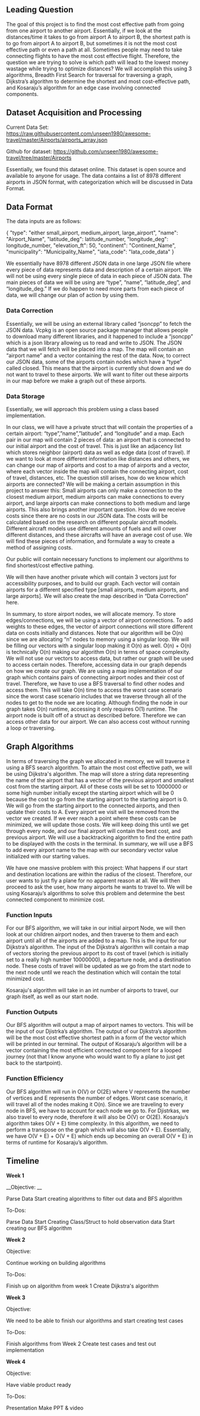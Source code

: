 ## Leading Question 

The goal of this project is to find the most cost effective path from going from one airport to another airport. Essentially, if we look at the distances/time it takes to go from airport A to airport B, the shortest path is to go from airport A to airport B, but sometimes it is not the most cost effective path or even a path at all. Sometimes people may need to take connecting flights to have the most cost effective flight. Therefore, the question we are trying to solve is which path will lead to the lowest money wastage while trying to optimize distances? We will accomplish this using 3 algorithms, Breadth First Search for traversal for traversing a graph, Dijkstra’s algorithm to determine the shortest and most cost-effective path, and Kosaraju’s algorithm for an edge case involving connected components.

## Dataset Acquisition and Processing

Current Data Set: https://raw.githubusercontent.com/unseen1980/awesome-travel/master/Airports/airports_array.json

Github for dataset:
https://github.com/unseen1980/awesome-travel/tree/master/Airports

Essentially, we found this dataset online. This dataset is open source and available to anyone for usage. The data contains a list of 8978 different airports in JSON format, with categorization which will be discussed in Data Format.

## Data Format

The data inputs are as follows: 

 {
    "type": "either small_airport, medium_airport, large_airport",
    "name": "Airport_Name",
    "latitude_deg": latitude_number,
    "longitude_deg": longitude_number,
    "elevation_ft": 50,
    "continent": "Continent_Name",
    "municipality": "Municipality_Name",
    "iata_code": "Iata_code_data"
  }

We essentially have 8978 different JSON data in one large JSON file where every piece of data represents data and description of a certain airport. We will not be using every single piece of data in each piece of JSON data. The main pieces of data we will be using are “type”, “name”, “latitude_deg”, and “longitude_deg.” If we do happen to need more parts from each piece of data, we will change our plan of action by using them.

### Data Correction

Essentially, we will be using an external library called “jsoncpp” to fetch the JSON data. Vcpkg is an open source package manager that allows people to download many different libraries, and it happened to include a “jsoncpp” which is a json library allowing us to read and write to JSON. The JSON data that we will fetch will be placed into a map. The map will contain an “airport name” and a vector containing the rest of the data. Now, to correct our JSON data, some of the airports contain nodes which have a “type” called closed. This means that the airport is currently shut down and we do not want to travel to these airports. We will want to filter out these airports in our map before we make a graph out of these airports. 

### Data Storage

Essentially, we will approach this problem using a class based implementation. 

In our class, we will have a private struct that will contain the properties of a certain airport: “type”,”name”,”latitude”, and “longitude” and a map. Each pair in our map will contain 2 pieces of data: an airport that is connected to our initial airport and the cost of travel. This is just like an adjacency list which stores neighbor (airport) data as well as edge data (cost of travel). If we want to look at more different information like distances and others, we can change our map of airports and cost to a map of airports and a vector, where each vector inside the map will contain the connecting airport, cost of travel, distances, etc. The question still arises, how do we know which airports are connected? We will be making a certain assumption in this project to answer this: Small airports can only make a connection to the closest medium airport, medium airports can make connections to every airport, and large airports can make connections to both medium and large airports. This also brings another important question. How do we receive costs since there are no costs in our JSON data. The costs will be calculated based on the research on different popular aircraft models. Different aircraft models use different amounts of fuels and will cover different distances, and these aircrafts will have an average cost of use. We will find these pieces of information, and formulate a way to create a method of assigning costs.

Our public will contain necessary functions to implement our algorithms to find shortest/cost effective pathing. 

We will then have another private which will contain 3 vectors just for accessibility purposes, and to build our graph. Each vector will contain airports for a different specified type [small airports, medium airports, and large airports]. We will also create the map described in “Data Correction” here.

In summary, to store airport nodes, we will allocate memory. To store edges/connections, we will be using a vector of airport connections. To add weights to these edges, the vector of airport connections will store different data on costs initially and distances. Note that our algorithm will be O(n) since we are allocating “n” nodes to memory using a singular loop. We will be filling our vectors with a singular loop making it O(n) as well. O(n) + O(n) is technically O(n) making our algorithm O(n) in terms of space complexity. We will not use our vectors to access data, but rather our graph will be used to access certain nodes. Therefore, accessing data in our graph depends on how we create our graph. We are using a map implementation of our graph which contains pairs of connecting airport nodes and their cost of travel. Therefore, we have to use a BFS traversal to find other nodes and access them. This will take O(n) time to access the worst case scenario since the worst case scenario includes that we traverse through all of the nodes to get to the node we are locating. Although finding the node in our graph takes O(n) runtime, accessing it only requires O(1) runtime. The airport node is built off of a struct as described before. Therefore we can access other data for our airport. We can also access cost without running a loop or traversing.

## Graph Algorithms

In terms of traversing the graph we allocated in memory, we will traverse it using a BFS search algorithm. To attain the most cost effective path, we will be using Dijkstra's algorithm. The map will store a string data representing the name of the airport that has a vector of the previous airport and smallest cost from the starting airport. All of these costs will be set to 10000000 or some high number initially except the starting airport which will be 0 because the cost to go from the starting airport to the starting airport is 0. We will go from the starting airport to the connected airports, and then update their costs to A. Every airport we visit will be removed from the vector we created. If we ever reach a point where these costs can be minimized, we will update those costs. We will keep doing this until we get through every node, and our final airport will contain the best cost, and previous airport. We will use a backtracking algorithm to find the entire path to be displayed with the costs in the terminal. In summary, we will use a BFS to add every airport name to the map with our secondary vector value initialized with our starting values. 

We have one massive problem with this project: What happens if our start and destination locations are within the radius of the closest. Therefore, our user wants to just fly a plane for no apparent reason at all. We will then proceed to ask the user, how many airports he wants to travel to. We will be using Kosaraju’s algorithms to solve this problem and determine the best connected component to minimize cost.

### Function Inputs 

For our BFS algorithm, we will take in our initial airport Node, we will then look at our children airport nodes, and then traverse to them and each airport until all of the airports are added to a map. This is the input for our Dijkstra’s algorithm. The input of the Dijkstra’s algorithm will contain a map of vectors storing the previous airport to its cost of travel (which is initially set to a really high number 10000000), a departure node, and a destination node. These costs of travel will be updated as we go from the start node to the next node until we reach the destination which will contain the total minimized cost. 

Kosaraju's algorithm will take in an int number of airports to travel, our graph itself, as well as our start node. 

### Function Outputs

Our BFS algorithm will output a map of airport names to vectors. This will be the input of our Djistrka’s algorithm. The output of our Djikstra’s algorithm will be the most cost effective shortest path in a form of the vector which will be printed in our terminal. The output of Kosaraju’s algorithm will be a vector containing the most efficient connected component for a looped journey (not that I know anyone who would want to fly a plane to just get back to the startpoint).

### Function Efficiency

Our BFS algorithm will run in O(V) or O(2E) where V represents the number of vertices and E represents the number of edges. Worst case scenario, it will travel all of the nodes making it O(n). Since we are traveling to every node in BFS, we have to account for each node we go to. For Djistrkas, we also travel to every node, therefore it will also be O(V) or O(2E). Kosaraju’s algorithm takes O(V + E) time complexity. In this algorithm, we need to perform a transpose on the graph which will also take O(V + E). Essentially, we have O(V + E) + O(V + E) which ends up becoming an overall O(V + E) in terms of runtime for Kosaraju’s algorithm.







## Timeline

**Week 1**

__Objective: __

Parse Data
Start creating algorithms to filter out data and BFS algorithm

To-Dos:

Parse Data
Start Creating Class/Struct to hold observation data
Start creating our BFS algorithm

**Week 2**

Objective:

Continue working on building algorithms

To-Dos:

Finish up on algorithm from week 1
Create Dijkstra's algorithm

**Week 3**

Objective:

We need to be able to finish our algorithms and start creating test cases

To-Dos:

Finish algorithms from Week 2
Create test cases and test out implementation

**Week 4**

Objective:

Have viable product ready

To-Dos:

Presentation 
Make PPT & video
